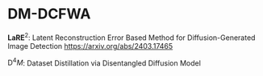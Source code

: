 # DM-DCFWA

$\textbf{LaRE}^2$: Latent Reconstruction Error Based Method for Diffusion-Generated Image Detection  https://arxiv.org/abs/2403.17465

$\text{D}^4M$: Dataset Distillation via Disentangled Diffusion Model
